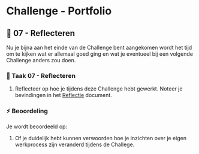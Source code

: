# Challenge - Portfolio
## :thought_balloon: 07 - Reflecteren

Nu je bijna aan het einde van de Challenge bent aangekomen wordt het tijd om te kijken wat er allemaal goed ging en wat je eventueel bij een volgende Challenge anders zou doen. 

### :hammer: Taak 07 - Reflecteren

1. Reflecteer op hoe je tijdens deze Challenge hebt gewerkt. Noteer je bevindingen in het [Reflectie](student-reflectie.md) document.

### :zap: Beoordeling

Je wordt beoordeeld op:  

1. Of je duidelijk hebt kunnen verwoorden hoe je inzichten over je eigen werkprocess zijn veranderd tijdens de Challege.
